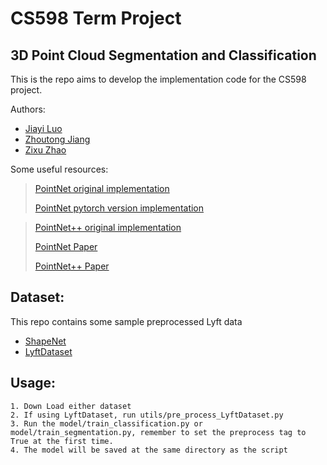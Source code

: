 # CS598 Term Project

## 3D Point Cloud Segmentation and Classification


This is the repo aims to develop the implementation code for the CS598 project.

Authors:

  * [Jiayi Luo](https://github.com/luojy95/)
  * [Zhoutong Jiang](https://github.com/timilan/)
  * [Zixu Zhao](https://github.com/)

Some useful resources:
> [PointNet original implementation](https://github.com/charlesq34/pointnet)
> 
> [PointNet pytorch version implementation](https://github.com/fxia22/pointnet.pytorch)

> [PointNet++ original implementation](https://github.com/charlesq34/pointnet2)
> 
> [PointNet Paper](https://arxiv.org/pdf/1612.00593.pdf)
> 
> [PointNet++ Paper](https://arxiv.org/pdf/1706.02413.pdf)


Dataset:
-------------
This repo contains some sample preprocessed Lyft data

  * [ShapeNet](https://www.shapenet.org/)
  * [LyftDataset](https://level5.lyft.com/dataset/)


Usage:
-------------

    1. Down Load either dataset
    2. If using LyftDataset, run utils/pre_process_LyftDataset.py
    3. Run the model/train_classification.py or model/train_segmentation.py, remember to set the preprocess tag to True at the first time.
    4. The model will be saved at the same directory as the script



